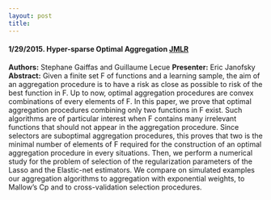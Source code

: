 ```yaml
---
layout: post
title:
---
```


#### 1/29/2015. Hyper-sparse Optimal Aggregation [JMLR](http://jmlr.org/papers/volume12/gaiffas11a/gaiffas11a.pdf)
**Authors:** Stephane Gaiffas and Guillaume Lecue
**Presenter:** Eric Janofsky
**Abstract:** Given a finite set F of functions and a learning sample, the aim of an aggregation procedure is
to have a risk as close as possible to risk of the best function in F. Up to now, optimal aggregation
procedures are convex combinations of every elements of F. In this paper, we prove that
optimal aggregation procedures combining only two functions in F exist. Such algorithms are of
particular interest when F contains many irrelevant functions that should not appear in the aggregation
procedure. Since selectors are suboptimal aggregation procedures, this proves that two is
the minimal number of elements of F required for the construction of an optimal aggregation procedure
in every situations. Then, we perform a numerical study for the problem of selection of the
regularization parameters of the Lasso and the Elastic-net estimators. We compare on simulated
examples our aggregation algorithms to aggregation with exponential weights, to Mallow’s Cp and
to cross-validation selection procedures.
